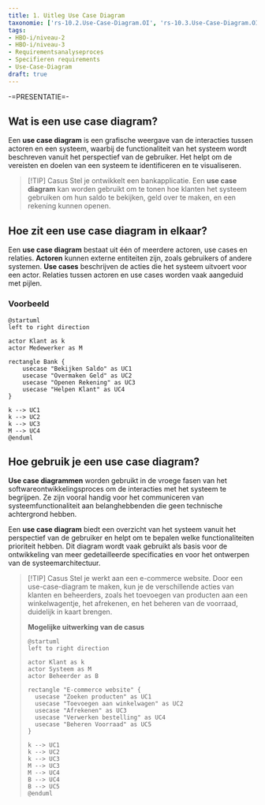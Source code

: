 ```yaml
---
title: 1. Uitleg Use Case Diagram
taxonomie: ['rs-10.2.Use-Case-Diagram.OI', 'rs-10.3.Use-Case-Diagram.OI']
tags:
- HBO-i/niveau-2
- HBO-i/niveau-3
- Requirementsanalyseproces
- Specifieren requirements
- Use-Case-Diagram
draft: true 
---
```


-=PRESENTATIE=-

## Wat is een use case diagram?
Een **use case diagram** is een grafische weergave van de interacties tussen actoren en een systeem, waarbij de functionaliteit van het systeem wordt beschreven vanuit het perspectief van de gebruiker. Het helpt om de vereisten en doelen van een systeem te identificeren en te visualiseren.

> [!TIP] Casus
> Stel je ontwikkelt een bankapplicatie. Een **use case diagram** kan worden gebruikt om te tonen hoe klanten het systeem gebruiken om hun saldo te bekijken, geld over te maken, en een rekening kunnen openen.

## Hoe zit een use case diagram in elkaar?
Een **use case diagram** bestaat uit één of meerdere actoren, use cases en relaties. **Actoren** kunnen externe entiteiten zijn, zoals gebruikers of andere systemen. **Use cases** beschrijven de acties die het systeem uitvoert voor een actor. Relaties tussen actoren en use cases worden vaak aangeduid met pijlen.

### Voorbeeld
```plantuml
@startuml
left to right direction

actor Klant as k
actor Medewerker as M

rectangle Bank {
	usecase "Bekijken Saldo" as UC1
	usecase "Overmaken Geld" as UC2
	usecase "Openen Rekening" as UC3
	usecase "Helpen Klant" as UC4
}

k --> UC1
k --> UC2
k --> UC3
M --> UC4
@enduml
```


## Hoe gebruik je een use case diagram?
**Use case diagrammen** worden gebruikt in de vroege fasen van het softwareontwikkelingsproces om de interacties met het systeem te begrijpen. Ze zijn vooral handig voor het communiceren van systeemfunctionaliteit aan belanghebbenden die geen technische achtergrond hebben.

Een **use case diagram** biedt een overzicht van het systeem vanuit het perspectief van de gebruiker en helpt om te bepalen welke functionaliteiten prioriteit hebben. Dit diagram wordt vaak gebruikt als basis voor de ontwikkeling van meer gedetailleerde specificaties en voor het ontwerpen van de systeemarchitectuur.

> [!TIP] Casus
> Stel je werkt aan een e-commerce website. Door een use-case-diagram te maken, kun je de verschillende acties van klanten en beheerders, zoals het toevoegen van producten aan een winkelwagentje, het afrekenen, en het beheren van de voorraad, duidelijk in kaart brengen.
>
> **Mogelijke uitwerking van de casus**
> ```plantuml
> @startuml
> left to right direction
> 
> actor Klant as k
> actor Systeem as M
> actor Beheerder as B
> 
> rectangle "E-commerce website" {
> 	usecase "Zoeken producten" as UC1
> 	usecase "Toevoegen aan winkelwagen" as UC2
> 	usecase "Afrekenen" as UC3
> 	usecase "Verwerken bestelling" as UC4
> 	usecase "Beheren Voorraad" as UC5
> }
> 
> k --> UC1
> k --> UC2
> k --> UC3
> M --> UC3
> M --> UC4
> B --> UC4
> B --> UC5
> @enduml

